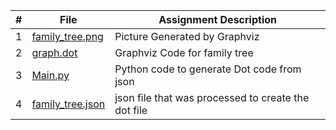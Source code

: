 

|   #   |  File | Assignment Description |
| :---: | ----------- | ---------------------- |
| 1 | [family_tree.png](https://github.com/huyngo878/4883-SoftwareTools-Ngo/blob/main/Assignment/A05/family_tree.png) | Picture Generated by Graphviz |
|   2    |       [graph.dot](https://github.com/huyngo878/4883-SoftwareTools-Ngo/blob/main/Assignment/A05/graph.dot)     |          Graphviz Code for family tree               |
| 3 | [Main.py](https://github.com/huyngo878/4883-SoftwareTools-Ngo/blob/main/Assignment/A05/main.py)|  Python code to generate Dot code from json|
| 4 | [family_tree.json](https://github.com/huyngo878/4883-SoftwareTools-Ngo/blob/main/Assignment/A05/dwarf_family_tree.json)| json file that was processed to create the dot file |
